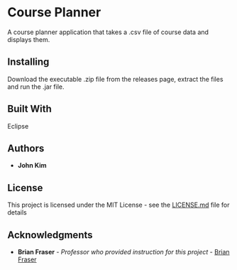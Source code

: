 # Course Planner

A course planner application that takes a .csv file of course data and displays them.

## Installing

Download the executable .zip file from the releases page, extract the files and run the .jar file.

## Built With

Eclipse

## Authors

* **John Kim** 

## License

This project is licensed under the MIT License - see the [LICENSE.md](LICENSE.md) file for details

## Acknowledgments

* **Brian Fraser** - *Professor who provided instruction for this project* - [Brian Fraser](https://www.sfu.ca/computing/people/faculty/brianfraser.html)

